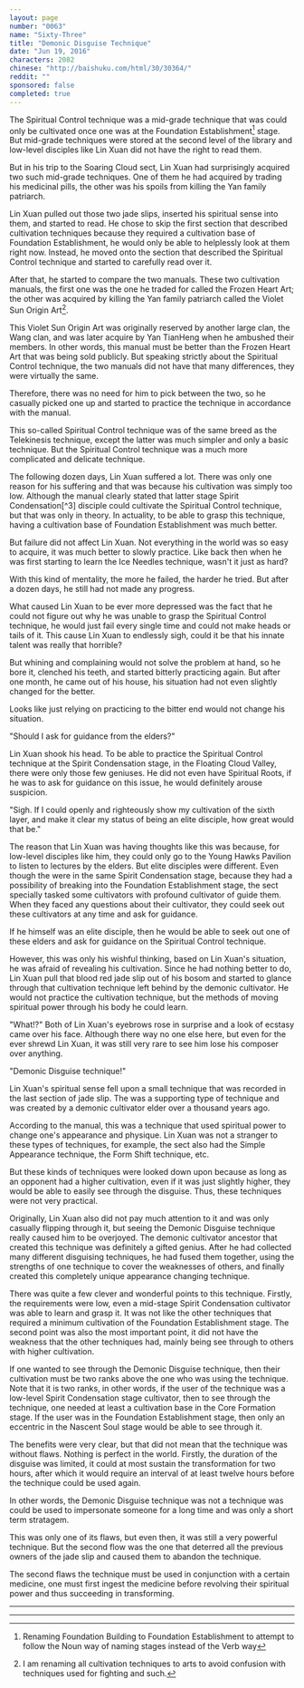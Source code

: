 ```yaml
---
layout: page
number: "0063"
name: "Sixty-Three"
title: "Demonic Disguise Technique"
date: "Jun 19, 2016"
characters: 2082
chinese: "http://baishuku.com/html/30/30364/"
reddit: ""
sponsored: false
completed: true
---
```


The Spiritual Control technique was a mid-grade technique that was could only be cultivated once one was at the Foundation Establishment[^1] stage. But mid-grade techniques were stored at the second level of the library and low-level disciples like Lin Xuan did not have the right to read them.

But in his trip to the Soaring Cloud sect, Lin Xuan had surprisingly acquired two such mid-grade techniques. One of them he had acquired by trading his medicinal pills, the other was his spoils from killing the Yan family patriarch.

Lin Xuan pulled out those two jade slips, inserted his spiritual sense into them, and started to read. He chose to skip the first section that described cultivation techniques because they required a cultivation base of Foundation Establishment, he would only be able to helplessly look at them right now. Instead, he moved onto the section that described the Spiritual Control technique and started to carefully read over it.

After that, he started to compare the two manuals. These two cultivation manuals, the first one was the one he traded for called the Frozen Heart Art; the other was acquired by killing the Yan family patriarch called the Violet Sun Origin Art[^2].

This Violet Sun Origin Art was originally reserved by another large clan, the Wang clan, and was later acquire by Yan TianHeng when he ambushed their members. In other words, this manual must be better than the Frozen Heart Art that was being sold publicly. But speaking strictly about the Spiritual Control technique, the two manuals did not have that many differences, they were virtually the same.

Therefore, there was no need for him to pick between the two, so he casually picked one up and started to practice the technique in accordance with the manual.

This so-called Spiritual Control technique was of the same breed as the Telekinesis technique, except the latter was much simpler and only a basic technique. But the Spiritual Control technique was a much more complicated and delicate technique.

The following dozen days, Lin Xuan suffered a lot. There was only one reason for his suffering and that was because his cultivation was simply too low. Although the manual clearly stated that latter stage Spirit Condensation[^3] disciple could cultivate the Spiritual Control technique, but that was only in theory. In actuality, to be able to grasp this technique, having a cultivation base of Foundation Establishment was much better.

But failure did not affect Lin Xuan. Not everything in the world was so easy to acquire, it was much better to slowly practice. Like back then when he was first starting to learn the Ice Needles technique, wasn't it just as hard?

With this kind of mentality, the more he failed, the harder he tried. But after a dozen days, he still had not made any progress.

What caused Lin Xuan to be ever more depressed was the fact that he could not figure out why he was unable to grasp the Spiritual Control technique, he would just fail every single time and could not make heads or tails of it. This cause Lin Xuan to endlessly sigh, could it be that his innate talent was really that horrible?

But whining and complaining would not solve the problem at hand, so he bore it, clenched his teeth, and started bitterly practicing again. But after one month, he came out of his house, his situation had not even slightly changed for the better.

Looks like just relying on practicing to the bitter end would not change his situation.

"Should I ask for guidance from the elders?"

Lin Xuan shook his head. To be able to practice the Spiritual Control technique at the Spirit Condensation stage, in the Floating Cloud Valley, there were only those few geniuses. He did not even have Spiritual Roots, if he was to ask for guidance on this issue, he would definitely arouse suspicion.

"Sigh. If I could openly and righteously show my cultivation of the sixth layer, and make it clear my status of being an elite disciple, how great would that be."

The reason that Lin Xuan was having thoughts like this was because, for low-level disciples like him, they could only go to the Young Hawks Pavilion to listen to lectures by the elders. But elite disciples were different. Even though the were in the same Spirit Condensation stage, because they had a possibility of breaking into the Foundation Establishment stage, the sect specially tasked some cultivators with profound cultivator of guide them. When they faced any questions about their cultivator, they could seek out these cultivators at any time and ask for guidance.

If he himself was an elite disciple, then he would be able to seek out one of these elders and ask for guidance on the Spiritual Control technique.

However, this was only his wishful thinking, based on Lin Xuan's situation, he was afraid of revealing his cultivation. Since he had nothing better to do, Lin Xuan pull that blood red jade slip out of his bosom and started to glance through that cultivation technique left behind by the demonic cultivator. He would not practice the cultivation technique, but the methods of moving spiritual power through his body he could learn.

"What!?" Both of Lin Xuan's eyebrows rose in surprise and a look of ecstasy came over his face. Although there way no one else here, but even for the ever shrewd Lin Xuan, it was still very rare to see him lose his composer over anything.

"Demonic Disguise technique!"

Lin Xuan's spiritual sense fell upon a small technique that was recorded in the last section of jade slip. The was a supporting type of technique and was created by a demonic cultivator elder over a thousand years ago.

According to the manual, this was a technique that used spiritual power to change one's appearance and physique. Lin Xuan was not a stranger to these types of techniques, for example, the sect also had the Simple Appearance technique, the Form Shift technique, etc.

But these kinds of techniques were looked down upon because as long as an opponent had a higher cultivation, even if it was just slightly higher, they would be able to easily see through the disguise. Thus, these techniques were not very practical.

Originally, Lin Xuan also did not pay much attention to it and was only casually flipping through it, but seeing the Demonic Disguise technique really caused him to be overjoyed. The demonic cultivator ancestor that created this technique was definitely a gifted genius. After he had collected many different disguising techniques, he had fused them together, using the strengths of one technique to cover the weaknesses of others, and finally created this completely unique appearance changing technique.

There was quite a few clever and wonderful points to this technique. Firstly, the requirements were low, even a mid-stage Spirit Condensation cultivator was able to learn and grasp it. It was not like the other techniques that required a minimum cultivation of the Foundation Establishment stage. The second point was also the most important point, it did not have the weakness that the other techniques had, mainly being see through to others with higher cultivation.

If one wanted to see through the Demonic Disguise technique, then their cultivation must be two ranks above the one who was using the technique. Note that it is two ranks, in other words, if the user of the technique was a low-level Spirit Condensation stage cultivator, then to see through the technique, one needed at least a cultivation base in the Core Formation stage. If the user was in the Foundation Establishment stage, then only an eccentric in the Nascent Soul stage would be able to see through it.

The benefits were very clear, but that did not mean that the technique was without flaws. Nothing is perfect in the world. Firstly, the duration of the disguise was limited, it could at most sustain the transformation for two hours, after which it would require an interval of at least twelve hours before the technique could be used again.

In other words, the Demonic Disguise technique was not a technique was could be used to impersonate someone for a long time and was only a short term stratagem.

This was only one of its flaws, but even then, it was still a very powerful technique. But the second flow was the one that deterred all the previous owners of the jade slip and caused them to abandon the technique.

The second flaws the technique must be used in conjunction with a certain medicine, one must first ingest the medicine before revolving their spiritual power and thus succeeding in transforming.

- - -
- - -

[^1]: Renaming Foundation Building to Foundation Establishment to attempt to follow the Noun way of naming stages instead of the Verb way

[^2]: I am renaming all cultivation techniques to arts to avoid confusion with techniques used for fighting and such.

[^2]: Renaming Spirit Gather to Spirit Condensation to attempt to follow the Noun way of naming stages instead of the Verb way and because it is more accurate
